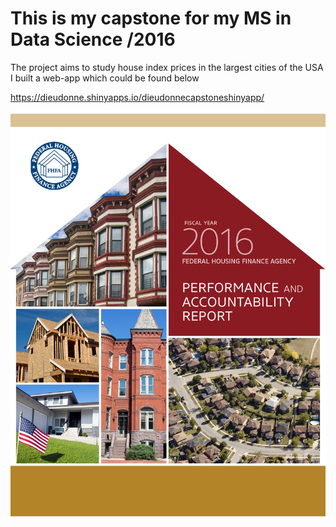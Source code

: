 # This is my capstone for my MS in Data Science  /2016
The project aims to study house index prices in the largest cities of the USA
I built a web-app which could be found below 

https://dieudonne.shinyapps.io/dieudonnecapstoneshinyapp/

![](2016-FHFA-PAR.jpg)
